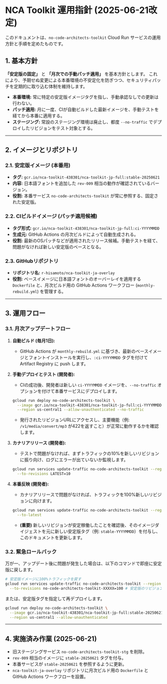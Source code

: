 # NCA Toolkit 運用指針 (2025-06-21改定)

このドキュメントは、`no-code-architects-toolkit` Cloud Run サービスの運用方針と手順を定めたものです。

## 1. 基本方針

**「安定版の固定」** と **「月次での手動パッチ適用」** を基本方針とします。
これにより、予期せぬ変更による本番環境の不安定化を防ぎつつ、セキュリティパッチを定期的に取り込む体制を維持します。

*   **本番環境:** 常に特定の安定版イメージタグを指し、手動承認なしでの更新は行わない。
*   **パッチ適用:** 月に一度、CIが自動ビルドした最新イメージを、手動テストを経てから本番に適用する。
*   **ステージング:** 常設のステージング環境は廃止し、都度 `--no-traffic` でデプロイしたリビジョンをテスト対象とする。

---

## 2. イメージとリポジトリ

### 2.1. 安定版イメージ (本番用)

*   **タグ:** `gcr.io/nca-toolkit-438301/nca-toolkit-jp-full:stable-20250621`
*   **内容:** 日本語フォントを追加した `rev-009` 相当の動作が確認されているバージョン。
*   **役割:** 本番サービス `no-code-architects-toolkit` が常に参照する、固定された安定版。

### 2.2. CIビルドイメージ (パッチ適用候補)

*   **タグ形式:** `gcr.io/nca-toolkit-438301/nca-toolkit-jp-full:ci-YYYYMMDD`
*   **生成元:** GitHub Actions の月次ビルドによって自動生成される。
*   **役割:** 最新のOSパッチなどが適用されたリリース候補。手動テストを経て、問題がなければ新しい安定版のベースとなる。

### 2.3. GitHubリポジトリ

*   **リポジトリ名:** `r-hisamoto/nca-toolkit-ja-overlay`
*   **役割:** ベースイメージに日本語フォントのオーバーレイを適用する `Dockerfile` と、月次ビルド用の GitHub Actions ワークフロー (`monthly-rebuild.yml`) を管理する。

---

## 3. 運用フロー

### 3.1. 月次アップデートフロー

1.  **自動ビルド (毎月1日):**
    *   GitHub Actions が `monthly-rebuild.yml` に基づき、最新のベースイメージとフォントインストールを実行し、`:ci-YYYYMMDD` タグを付けて Artifact Registry に push します。

2.  **手動デプロイとテスト (開発者):**
    *   CIの成功後、開発者は新しい `ci-YYYYMMDD` イメージを、`--no-traffic` オプションを付けて本番サービスにデプロイします。
      ```bash
      gcloud run deploy no-code-architects-toolkit \
        --image gcr.io/nca-toolkit-438301/nca-toolkit-jp-full:ci-YYYYMMDD \
        --region us-central1 --allow-unauthenticated --no-traffic
      ```
    *   発行されたリビジョンURLにアクセスし、主要機能（例: `/v1/media/convert/mp3` が422を返すこと）が正常に動作するかを確認します。

3.  **カナリアリリース (開発者):**
    *   テストで問題がなければ、まずトラフィックの10%を新しいリビジョンに振り向け、ログにエラーが出ていないか監視します。
      ```bash
      gcloud run services update-traffic no-code-architects-toolkit --region us-central1 \
        --to-revisions LATEST=10
      ```

4.  **本番反映 (開発者):**
    *   カナリアリリースで問題がなければ、トラフィックを100%新しいリビジョンに向けます。
      ```bash
      gcloud run services update-traffic no-code-architects-toolkit --region us-central1 \
        --to-latest
      ```
    *   **(重要)** 新しいリビジョンが安定稼働したことを確認後、そのイメージダイジェストを元に新しい安定版タグ（例: `stable-YYYYMMDD`）を付与し、このドキュメントを更新します。

### 3.2. 緊急ロールバック

万が一、アップデート後に問題が発生した場合は、以下のコマンドで即座に安定版に戻します。

```bash
# 安定版イメージに100%トラフィックを戻す
gcloud run services update-traffic no-code-architects-toolkit --region us-central1 \
  --to-revisions no-code-architects-toolkit-XXXXX=100 # 安定版のリビジョン名に置き換える
```
または、安定版タグを指定して再デプロイします。
```bash
gcloud run deploy no-code-architects-toolkit \
  --image gcr.io/nca-toolkit-438301/nca-toolkit-jp-full:stable-20250621 \
  --region us-central1 --allow-unauthenticated
```

---
## 4. 実施済み作業 (2025-06-21)

*   旧ステージングサービス `no-code-architects-toolkit-stg` を削除。
*   `rev-009` 相当のイメージに `stable-20250621` タグを付与。
*   本番サービスが `stable-20250621` を参照するように更新。
*   `nca-toolkit-ja-overlay` リポジトリに月次ビルド用の `Dockerfile` と GitHub Actions ワークフローを設置。
